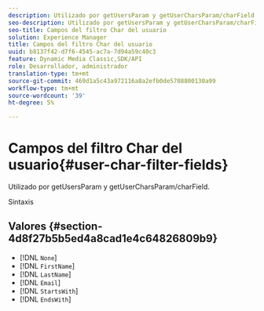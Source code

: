 ```yaml
---
description: Utilizado por getUsersParam y getUserCharsParam/charField.
seo-description: Utilizado por getUsersParam y getUserCharsParam/charField.
seo-title: Campos del filtro Char del usuario
solution: Experience Manager
title: Campos del filtro Char del usuario
uuid: b8137f42-d7f6-4545-ac7a-7d94a59c40c3
feature: Dynamic Media Classic,SDK/API
role: Desarrollador, administrador
translation-type: tm+mt
source-git-commit: 469d1a5c43a972116a8a2efb0de5708800130a99
workflow-type: tm+mt
source-wordcount: '39'
ht-degree: 5%

---
```



# Campos del filtro Char del usuario{#user-char-filter-fields}

Utilizado por getUsersParam y getUserCharsParam/charField.

Sintaxis

## Valores {#section-4d8f27b5b5ed4a8cad1e4c64826809b9}

* [!DNL `None`]
* [!DNL `FirstName`]
* [!DNL `LastName`]
* [!DNL `Email`]
* [!DNL `StartsWith`]
* [!DNL `EndsWith`]

